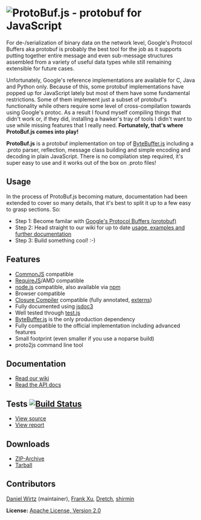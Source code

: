 ![ProtoBuf.js - protobuf for JavaScript](https://raw.github.com/dcodeIO/ProtoBuf.js/master/ProtoBuf.png)
=====================================

For de-/serialization of binary data on the network level, Google's Protocol Buffers aka protobuf is probably the best tool for
the job as it supports putting together entire message and even sub-message structures assembled from a variety of
useful data types while still remaining extensible for future cases.

Unfortunately, Google's reference implementations are available for C, Java and Python only. Because of this, some protobuf
implementations have popped up for JavaScript lately but most of them have some fundamental restrictions.
Some of them implement just a subset of protobuf's functionality while others require some level of cross-compilation
towards using Google's protoc. As a result I found myself compiling things that didn't work or, if they did, installing
a hawker's tray of tools I didn't want to use while missing features that I really need.
**Fortunately, that's where ProtoBuf.js comes into play!**

**ProtoBuf.js** is a protobuf implementation on top of [ByteBuffer.js](https://github.com/dcodeIO/ByteBuffer.js) including
a .proto parser, reflection, message class building and simple encoding and decoding in plain JavaScript. There is no
compilation step required, it's super easy to use and it works out of the box on .proto files!

Usage
-----
In the process of ProtoBuf.js becoming mature, documentation had been extended to cover so many details, that it's best to
split it up to a few easy to grasp sections. So:

* Step 1: Become familar with [Google's Protocol Buffers (protobuf)](https://developers.google.com/protocol-buffers/docs/overview)
* Step 2: Head straight to our wiki for up to date [usage, examples and further documentation](https://github.com/dcodeIO/ProtoBuf.js/wiki)
* Step 3: Build something cool! :-)

Features
--------
* [CommonJS](http://www.commonjs.org/) compatible
* [RequireJS](http://requirejs.org/)/AMD compatible
* [node.js](http://nodejs.org) compatible, also available via [npm](https://npmjs.org/package/protobufjs)
* Browser compatible
* [Closure Compiler](https://developers.google.com/closure/compiler/) compatible (fully annotated, [externs](https://github.com/dcodeIO/ProtoBuf.js/tree/master/externs))
* Fully documented using [jsdoc3](https://github.com/jsdoc3/jsdoc)
* Well tested through [test.js](https://github.com/dcodeIO/test.js)
* [ByteBuffer.js](https://github.com/dcodeIO/ByteBuffer.js) is the only production dependency
* Fully compatible to the official implementation including advanced features
* Small footprint (even smaller if you use a noparse build)
* proto2js command line tool

Documentation
-------------
* [Read our wiki](https://github.com/dcodeIO/ProtoBuf.js/wiki)
* [Read the API docs](http://htmlpreview.github.com/?http://github.com/dcodeIO/ProtoBuf.js/master/docs/ProtoBuf.html)

Tests [![Build Status](https://travis-ci.org/dcodeIO/ProtoBuf.js.png?branch=master)](https://travis-ci.org/dcodeIO/ProtoBuf.js)
------------------
* [View source](https://github.com/dcodeIO/ProtoBuf.js/blob/master/tests/suite.js)
* [View report](https://travis-ci.org/dcodeIO/ProtoBuf.js)

Downloads
---------
* [ZIP-Archive](https://github.com/dcodeIO/ProtoBuf.js/archive/master.zip)
* [Tarball](https://github.com/dcodeIO/ProtoBuf.js/tarball/master)

Contributors
------------
[Daniel Wirtz](https://github.com/dcodeIO) (maintainer), [Frank Xu](https://github.com/yyfrankyy), [Dretch](https://github.com/Dretch), [shirmin](https://github.com/shirmin)

**License:** [Apache License, Version 2.0](http://www.apache.org/licenses/LICENSE-2.0.html)
